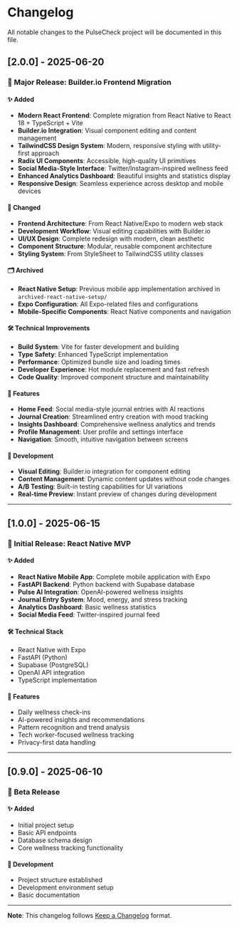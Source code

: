 # Changelog

All notable changes to the PulseCheck project will be documented in this file.

## [2.0.0] - 2025-06-20

### 🎉 Major Release: Builder.io Frontend Migration

#### ✨ Added
- **Modern React Frontend**: Complete migration from React Native to React 18 + TypeScript + Vite
- **Builder.io Integration**: Visual component editing and content management
- **TailwindCSS Design System**: Modern, responsive styling with utility-first approach
- **Radix UI Components**: Accessible, high-quality UI primitives
- **Social Media-Style Interface**: Twitter/Instagram-inspired wellness feed
- **Enhanced Analytics Dashboard**: Beautiful insights and statistics display
- **Responsive Design**: Seamless experience across desktop and mobile devices

#### 🔄 Changed
- **Frontend Architecture**: From React Native/Expo to modern web stack
- **Development Workflow**: Visual editing capabilities with Builder.io
- **UI/UX Design**: Complete redesign with modern, clean aesthetic
- **Component Structure**: Modular, reusable component architecture
- **Styling System**: From StyleSheet to TailwindCSS utility classes

#### 🗂️ Archived
- **React Native Setup**: Previous mobile app implementation archived in `archived-react-native-setup/`
- **Expo Configuration**: All Expo-related files and configurations
- **Mobile-Specific Components**: React Native components and navigation

#### 🛠️ Technical Improvements
- **Build System**: Vite for faster development and building
- **Type Safety**: Enhanced TypeScript implementation
- **Performance**: Optimized bundle size and loading times
- **Developer Experience**: Hot module replacement and fast refresh
- **Code Quality**: Improved component structure and maintainability

#### 📱 Features
- **Home Feed**: Social media-style journal entries with AI reactions
- **Journal Creation**: Streamlined entry creation with mood tracking
- **Insights Dashboard**: Comprehensive wellness analytics and trends
- **Profile Management**: User profile and settings interface
- **Navigation**: Smooth, intuitive navigation between screens

#### 🔧 Development
- **Visual Editing**: Builder.io integration for component editing
- **Content Management**: Dynamic content updates without code changes
- **A/B Testing**: Built-in testing capabilities for UI variations
- **Real-time Preview**: Instant preview of changes during development

---

## [1.0.0] - 2025-06-15

### 🎉 Initial Release: React Native MVP

#### ✨ Added
- **React Native Mobile App**: Complete mobile application with Expo
- **FastAPI Backend**: Python backend with Supabase database
- **Pulse AI Integration**: OpenAI-powered wellness insights
- **Journal Entry System**: Mood, energy, and stress tracking
- **Analytics Dashboard**: Basic wellness statistics
- **Social Media Feed**: Twitter-inspired journal feed

#### 🛠️ Technical Stack
- React Native with Expo
- FastAPI (Python)
- Supabase (PostgreSQL)
- OpenAI API integration
- TypeScript implementation

#### 📱 Features
- Daily wellness check-ins
- AI-powered insights and recommendations
- Pattern recognition and trend analysis
- Tech worker-focused wellness tracking
- Privacy-first data handling

---

## [0.9.0] - 2025-06-10

### 🚧 Beta Release

#### ✨ Added
- Initial project setup
- Basic API endpoints
- Database schema design
- Core wellness tracking functionality

#### 🔧 Development
- Project structure established
- Development environment setup
- Basic documentation

---

**Note**: This changelog follows [Keep a Changelog](https://keepachangelog.com/) format. 